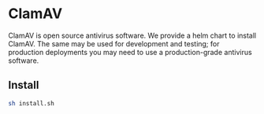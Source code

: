 # ClamAV

ClamAV is open source antivirus software. We provide a helm chart to install ClamAV. The same may be used for development and testing; for production deployments you may need to use a production-grade antivirus software.

## Install
```sh
sh install.sh
```


